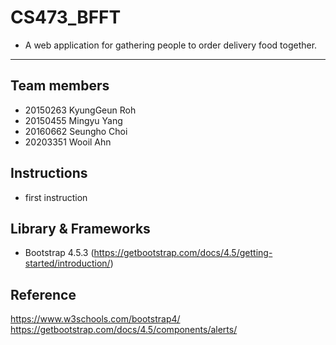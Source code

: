 # CS473_BFFT
- A web application for gathering people to order delivery food together.
------------------------------------------
## Team members  
- 20150263 KyungGeun Roh  
- 20150455 Mingyu Yang  
- 20160662 Seungho Choi  
- 20203351 Wooil Ahn  


## Instructions
- first instruction


## Library & Frameworks
- Bootstrap 4.5.3 (https://getbootstrap.com/docs/4.5/getting-started/introduction/)


## Reference
https://www.w3schools.com/bootstrap4/
https://getbootstrap.com/docs/4.5/components/alerts/
